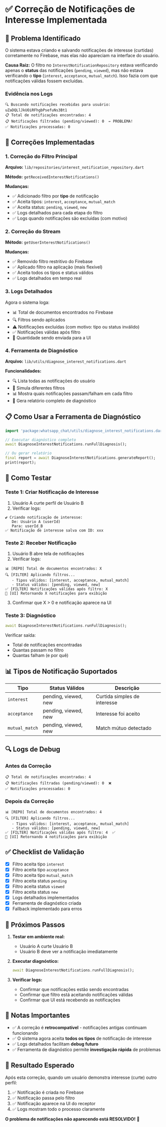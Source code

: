 # ✅ Correção de Notificações de Interesse Implementada

## 🎯 Problema Identificado

O sistema estava criando e salvando notificações de interesse (curtidas) corretamente no Firebase, mas elas não apareciam na interface do usuário. 

**Causa Raiz:** O filtro no `InterestNotificationRepository` estava verificando apenas o **status** das notificações (`pending`, `viewed`), mas não estava verificando o **tipo** (`interest`, `acceptance`, `mutual_match`). Isso fazia com que notificações válidas fossem excluídas.

### Evidência nos Logs

```
🔍 Buscando notificações recebidas para usuário: uZaDQLlJkUOiRFhgbPsefuNs3Bt1
📋 Total de notificações encontradas: 4
📋 Notificações filtradas (pending/viewed): 0  ← PROBLEMA!
✅ Notificações processadas: 0
```

## 🔧 Correções Implementadas

### 1. Correção do Filtro Principal

**Arquivo:** `lib/repositories/interest_notification_repository.dart`

**Método:** `getReceivedInterestNotifications()`

**Mudanças:**
- ✅ Adicionado filtro por **tipo** de notificação
- ✅ Aceita tipos: `interest`, `acceptance`, `mutual_match`
- ✅ Aceita status: `pending`, `viewed`, `new`
- ✅ Logs detalhados para cada etapa do filtro
- ✅ Logs quando notificações são excluídas (com motivo)

### 2. Correção do Stream

**Método:** `getUserInterestNotifications()`

**Mudanças:**
- ✅ Removido filtro restritivo do Firebase
- ✅ Aplicado filtro na aplicação (mais flexível)
- ✅ Aceita todos os tipos e status válidos
- ✅ Logs detalhados em tempo real

### 3. Logs Detalhados

Agora o sistema loga:
- 📊 Total de documentos encontrados no Firebase
- 🔍 Filtros sendo aplicados
- ⚠️ Notificações excluídas (com motivo: tipo ou status inválido)
- ✅ Notificações válidas após filtro
- 📱 Quantidade sendo enviada para a UI

### 4. Ferramenta de Diagnóstico

**Arquivo:** `lib/utils/diagnose_interest_notifications.dart`

**Funcionalidades:**
- 🔍 Lista todas as notificações do usuário
- 🧪 Simula diferentes filtros
- 📊 Mostra quais notificações passam/falham em cada filtro
- 📝 Gera relatório completo de diagnóstico

## 📋 Como Usar a Ferramenta de Diagnóstico

```dart
import 'package:whatsapp_chat/utils/diagnose_interest_notifications.dart';

// Executar diagnóstico completo
await DiagnoseInterestNotifications.runFullDiagnosis();

// Ou gerar relatório
final report = await DiagnoseInterestNotifications.generateReport();
print(report);
```

## 🧪 Como Testar

### Teste 1: Criar Notificação de Interesse

1. Usuário A curte perfil de Usuário B
2. Verificar logs:
```
💕 Criando notificação de interesse:
   De: Usuário A (userId)
   Para: userId_B
✅ Notificação de interesse salva com ID: xxx
```

### Teste 2: Receber Notificação

1. Usuário B abre tela de notificações
2. Verificar logs:
```
📊 [REPO] Total de documentos encontrados: X
🔍 [FILTER] Aplicando filtros...
   - Tipos válidos: [interest, acceptance, mutual_match]
   - Status válidos: [pending, viewed, new]
✅ [FILTER] Notificações válidas após filtro: X
📱 [UI] Retornando X notificações para exibição
```

3. Confirmar que X > 0 e notificação aparece na UI

### Teste 3: Diagnóstico

```dart
await DiagnoseInterestNotifications.runFullDiagnosis();
```

Verificar saída:
- Total de notificações encontradas
- Quantas passam no filtro
- Quantas falham (e por quê)

## 📊 Tipos de Notificação Suportados

| Tipo | Status Válidos | Descrição |
|------|---------------|-----------|
| `interest` | pending, viewed, new | Curtida simples de interesse |
| `acceptance` | pending, viewed, new | Interesse foi aceito |
| `mutual_match` | pending, viewed, new | Match mútuo detectado |

## 🔍 Logs de Debug

### Antes da Correção
```
📋 Total de notificações encontradas: 4
📋 Notificações filtradas (pending/viewed): 0  ❌
✅ Notificações processadas: 0
```

### Depois da Correção
```
📊 [REPO] Total de documentos encontrados: 4
🔍 [FILTER] Aplicando filtros...
   - Tipos válidos: [interest, acceptance, mutual_match]
   - Status válidos: [pending, viewed, new]
✅ [FILTER] Notificações válidas após filtro: 4  ✅
📱 [UI] Retornando 4 notificações para exibição
```

## ✅ Checklist de Validação

- [x] Filtro aceita tipo `interest`
- [x] Filtro aceita tipo `acceptance`
- [x] Filtro aceita tipo `mutual_match`
- [x] Filtro aceita status `pending`
- [x] Filtro aceita status `viewed`
- [x] Filtro aceita status `new`
- [x] Logs detalhados implementados
- [x] Ferramenta de diagnóstico criada
- [x] Fallback implementado para erros

## 🚀 Próximos Passos

1. **Testar em ambiente real:**
   - Usuário A curte Usuário B
   - Usuário B deve ver a notificação imediatamente

2. **Executar diagnóstico:**
   ```dart
   await DiagnoseInterestNotifications.runFullDiagnosis();
   ```

3. **Verificar logs:**
   - Confirmar que notificações estão sendo encontradas
   - Confirmar que filtro está aceitando notificações válidas
   - Confirmar que UI está recebendo as notificações

## 📝 Notas Importantes

- ✅ A correção é **retrocompatível** - notificações antigas continuam funcionando
- ✅ O sistema agora aceita **todos os tipos** de notificação de interesse
- ✅ Logs detalhados facilitam **debug futuro**
- ✅ Ferramenta de diagnóstico permite **investigação rápida** de problemas

## 🎉 Resultado Esperado

Após esta correção, quando um usuário demonstra interesse (curte) outro perfil:

1. ✅ Notificação é criada no Firebase
2. ✅ Notificação passa pelo filtro
3. ✅ Notificação aparece na UI do receptor
4. ✅ Logs mostram todo o processo claramente

**O problema de notificações não aparecendo está RESOLVIDO!** 🎊
